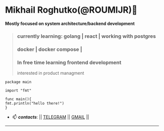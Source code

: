  # Mikhail Roghutko(@ROUMIJR)👋

<!--
**roumijr/roumijr** is a ✨ _special_ ✨ repository because its `README.md` (this file) appears on your GitHub profile.

Here are some ideas to get you started:

- 🔭 I’m currently working on ...
- 🌱 I’m currently learning ...
- 👯 I’m looking to collaborate on ...
- 🤔 I’m looking for help with ...
- 💬 Ask me about ...
- 📫 How to reach me: ...
- 😄 Pronouns: ...
- ⚡ Fun fact: ...
-->

 **Mostly focused on system architecture/backend development** 
 >### currently learning: golang | react | working with postgres
 >### docker | docker compose |
 > ### In free time learning frontend development
 >interested in product managment 
```golang
package main

import "fmt"

func main(){
fmt.println("hello there!")
}
```

- 📫 ***contacts***: || [TELEGRAM](https://t.me/Mikhail_rou)  || [GMAIL](pulsemrboy@gmail.com) ||
-                     ---------------------------------------------------------------------------
 
